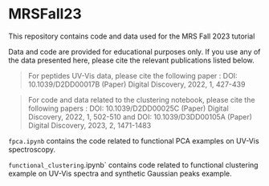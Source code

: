# MRSFall23
This repository contains code and data used for the MRS Fall 2023 tutorial

Data and code are provided for educational purposes only. If you use any of the data presented here, please cite the relevant publications listed below.

> For peptides UV-Vis data, please cite the following paper : 
> DOI: 10.1039/D2DD00017B (Paper) Digital Discovery, 2022, 1, 427-439

> For code and data related to the clustering notebook, please cite the following papers : 
> DOI: 10.1039/D2DD00025C (Paper) Digital Discovery, 2022, 1, 502-510 and 
> DOI: 10.1039/D3DD00105A (Paper) Digital Discovery, 2023, 2, 1471-1483

`fpca.ipynb` contains the code related to functional PCA examples on UV-Vis spectroscopy.

`functional_clustering`.ipynb` contains code related to functional clustering example on UV-Vis spectra and synthetic Gaussian peaks example.